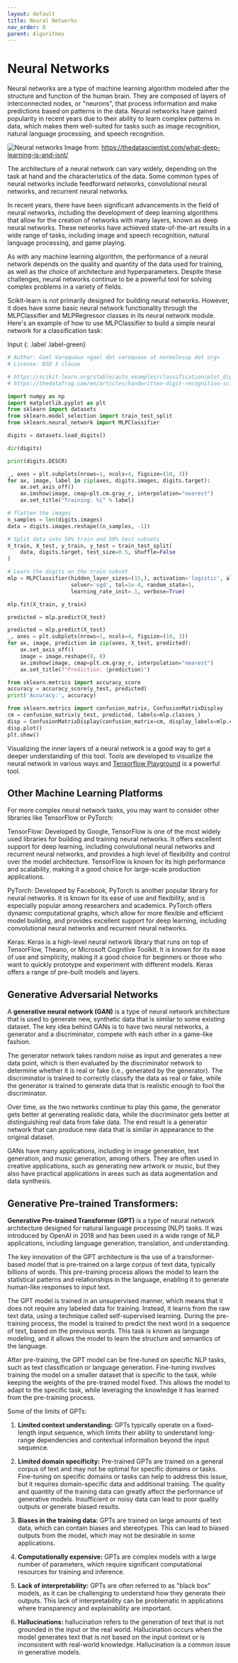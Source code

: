 ```yaml
---
layout: default
title: Neural Networks
nav_order: 8
parent: Algorithms 
---
```

# Neural Networks

Neural networks are a type of machine learning algorithm modeled after the structure and function of the human brain. They are composed of layers of interconnected nodes, or "neurons", that process information and make predictions based on patterns in the data. Neural networks have gained popularity in recent years due to their ability to learn complex patterns in data, which makes them well-suited for tasks such as image recognition, natural language processing, and speech recognition. 

![Neural networks](https://i0.wp.com/thedatascientist.com/wp-content/uploads/2018/03/simple_neural_network_vs_deep_learning.jpg)
Image from: https://thedatascientist.com/what-deep-learning-is-and-isnt/

The architecture of a neural network can vary widely, depending on the task at hand and the characteristics of the data. Some common types of neural networks include feedforward networks, convolutional neural networks, and recurrent neural networks.

In recent years, there have been significant advancements in the field of neural networks, including the development of deep learning algorithms that allow for the creation of networks with many layers, known as deep neural networks. These networks have achieved state-of-the-art results in a wide range of tasks, including image and speech recognition, natural language processing, and game playing.

As with any machine learning algorithm, the performance of a neural network depends on the quality and quantity of the data used for training, as well as the choice of architecture and hyperparameters. Despite these challenges, neural networks continue to be a powerful tool for solving complex problems in a variety of fields.

Scikit-learn is not primarily designed for building neural networks. However, it does have some basic neural network functionality through the MLPClassifier and MLPRegressor classes in its neural network module. Here's an example of how to use MLPClassifier to build a simple neural network for a classification task:

Input
{: .label .label-green}
```python
# Author: Gael Varoquaux <gael dot varoquaux at normalesup dot org>
# License: BSD 3 clause

# https://scikit-learn.org/stable/auto_examples/classification/plot_digits_classification.html
# https://thedatafrog.com/en/articles/handwritten-digit-recognition-scikit-learn/

import numpy as np
import matplotlib.pyplot as plt
from sklearn import datasets
from sklearn.model_selection import train_test_split
from sklearn.neural_network import MLPClassifier

digits = datasets.load_digits()

dir(digits)

print(digits.DESCR)

_, axes = plt.subplots(nrows=1, ncols=4, figsize=(10, 3))
for ax, image, label in zip(axes, digits.images, digits.target):
    ax.set_axis_off()
    ax.imshow(image, cmap=plt.cm.gray_r, interpolation="nearest")
    ax.set_title("Training: %i" % label)

# flatten the images
n_samples = len(digits.images)
data = digits.images.reshape((n_samples, -1))

# Split data into 50% train and 50% test subsets
X_train, X_test, y_train, y_test = train_test_split(
    data, digits.target, test_size=0.5, shuffle=False
)

# Learn the digits on the train subset
mlp = MLPClassifier(hidden_layer_sizes=(15,), activation='logistic', alpha=1e-4,
                    solver='sgd', tol=1e-4, random_state=1,
                    learning_rate_init=.1, verbose=True)

mlp.fit(X_train, y_train)

predicted = mlp.predict(X_test)

predicted = mlp.predict(X_test)
_, axes = plt.subplots(nrows=1, ncols=4, figsize=(10, 3))
for ax, image, prediction in zip(axes, X_test, predicted):
    ax.set_axis_off()
    image = image.reshape(8, 8)
    ax.imshow(image, cmap=plt.cm.gray_r, interpolation="nearest")
    ax.set_title(f"Prediction: {prediction}")

from sklearn.metrics import accuracy_score
accuracy = accuracy_score(y_test, predicted)
print('Accuracy:', accuracy)

from sklearn.metrics import confusion_matrix, ConfusionMatrixDisplay
cm = confusion_matrix(y_test, predicted, labels=mlp.classes_)
disp = ConfusionMatrixDisplay(confusion_matrix=cm, display_labels=mlp.classes_)
disp.plot()
plt.show()
```

Visualizing the inner layers of a neural network is a good way to get a deeper understanding of this tool. Tools are developed to visualize the neural network in various ways and [Tensorflow Playground](https://playground.tensorflow.org/) is a powerful tool.

## Other Machine Learning Platforms

For more complex neural network tasks, you may want to consider other libraries like TensorFlow or PyTorch:

TensorFlow: Developed by Google, TensorFlow is one of the most widely used libraries for building and training neural networks. It offers excellent support for deep learning, including convolutional neural networks and recurrent neural networks, and provides a high level of flexibility and control over the model architecture. TensorFlow is known for its high performance and scalability, making it a good choice for large-scale production applications.

PyTorch: Developed by Facebook, PyTorch is another popular library for neural networks. It is known for its ease of use and flexibility, and is especially popular among researchers and academics. PyTorch offers dynamic computational graphs, which allow for more flexible and efficient model building, and provides excellent support for deep learning, including convolutional neural networks and recurrent neural networks.

Keras: Keras is a high-level neural network library that runs on top of TensorFlow, Theano, or Microsoft Cognitive Toolkit. It is known for its ease of use and simplicity, making it a good choice for beginners or those who want to quickly prototype and experiment with different models. Keras offers a range of pre-built models and layers.

## Generative Adversarial Networks

A **generative neural network (GAN)** is a type of neural network architecture that is used to generate new, synthetic data that is similar to some existing dataset. The key idea behind GANs is to have two neural networks, a generator and a discriminator, compete with each other in a game-like fashion.

The generator network takes random noise as input and generates a new data point, which is then evaluated by the discriminator network to determine whether it is real or fake (i.e., generated by the generator). The discriminator is trained to correctly classify the data as real or fake, while the generator is trained to generate data that is realistic enough to fool the discriminator.

Over time, as the two networks continue to play this game, the generator gets better at generating realistic data, while the discriminator gets better at distinguishing real data from fake data. The end result is a generator network that can produce new data that is similar in appearance to the original dataset.

GANs have many applications, including in image generation, text generation, and music generation, among others. They are often used in creative applications, such as generating new artwork or music, but they also have practical applications in areas such as data augmentation and data synthesis.

## Generative Pre-trained Transformers:

**Generative Pre-trained Transformer (GPT)** is a type of neural network architecture designed for natural language processing (NLP) tasks. It was introduced by OpenAI in 2018 and has been used in a wide range of NLP applications, including language generation, translation, and understanding.

The key innovation of the GPT architecture is the use of a transformer-based model that is pre-trained on a large corpus of text data, typically billions of words. This pre-training process allows the model to learn the statistical patterns and relationships in the language, enabling it to generate human-like responses to input text.

The GPT model is trained in an unsupervised manner, which means that it does not require any labeled data for training. Instead, it learns from the raw text data, using a technique called self-supervised learning. During the pre-training process, the model is trained to predict the next word in a sequence of text, based on the previous words. This task is known as language modeling, and it allows the model to learn the structure and semantics of the language.

After pre-training, the GPT model can be fine-tuned on specific NLP tasks, such as text classification or language generation. Fine-tuning involves training the model on a smaller dataset that is specific to the task, while keeping the weights of the pre-trained model fixed. This allows the model to adapt to the specific task, while leveraging the knowledge it has learned from the pre-training process.

Some of the limits of GPTs:

1. **Limited context understanding:** GPTs typically operate on a fixed-length input sequence, which limits their ability to understand long-range dependencies and contextual information beyond the input sequence.

2. **Limited domain specificity:** Pre-trained GPTs are trained on a general corpus of text and may not be optimal for specific domains or tasks. Fine-tuning on specific domains or tasks can help to address this issue, but it requires domain-specific data and additional training. The quality and quantity of the training data can greatly affect the performance of generative models. Insufficient or noisy data can lead to poor quality outputs or generate biased results.

3. **Biases in the training data:** GPTs are trained on large amounts of text data, which can contain biases and stereotypes. This can lead to biased outputs from the model, which may not be desirable in some applications.

4. **Computationally expensive:** GPTs are complex models with a large number of parameters, which require significant computational resources for training and inference.

5. **Lack of interpretability:** GPTs are often referred to as "black box" models, as it can be challenging to understand how they generate their outputs. This lack of interpretability can be problematic in applications where transparency and explainability are important.

6. **Hallucinations:** hallucination refers to the generation of text that is not grounded in the input or the real world. Hallucination occurs when the model generates text that is not based on the input context or is inconsistent with real-world knowledge. Hallucination is a common issue in generative models.
